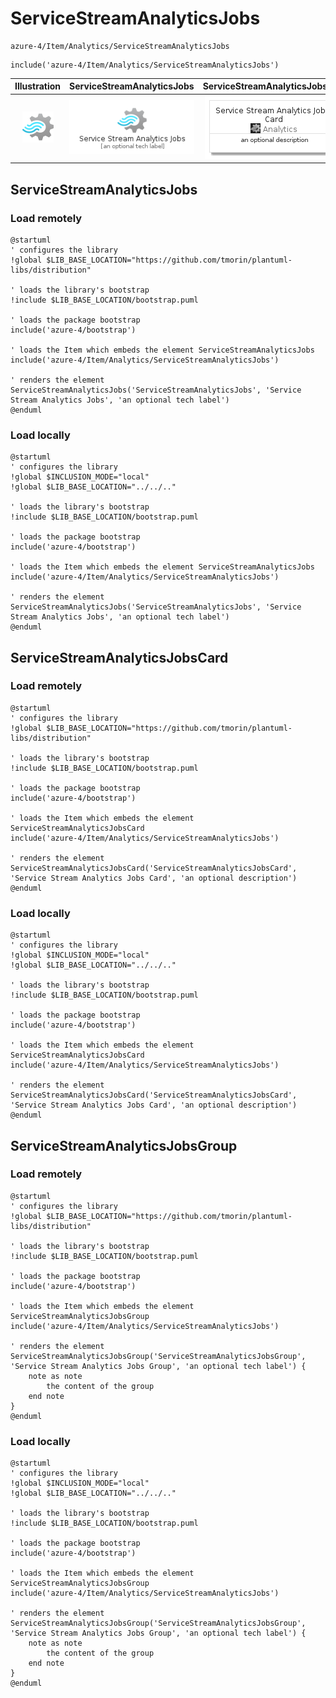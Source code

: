 # ServiceStreamAnalyticsJobs


```text
azure-4/Item/Analytics/ServiceStreamAnalyticsJobs
```

```text
include('azure-4/Item/Analytics/ServiceStreamAnalyticsJobs')
```



| Illustration | ServiceStreamAnalyticsJobs | ServiceStreamAnalyticsJobsCard | ServiceStreamAnalyticsJobsGroup |
| :---: | :---: | :---: | :---: |
| ![illustration for Illustration](../../../azure-4/Item/Analytics/ServiceStreamAnalyticsJobs.png) | ![illustration for ServiceStreamAnalyticsJobs](../../../azure-4/Item/Analytics/ServiceStreamAnalyticsJobs.Local.png) | ![illustration for ServiceStreamAnalyticsJobsCard](../../../azure-4/Item/Analytics/ServiceStreamAnalyticsJobsCard.Local.png) | ![illustration for ServiceStreamAnalyticsJobsGroup](../../../azure-4/Item/Analytics/ServiceStreamAnalyticsJobsGroup.Local.png) |




## ServiceStreamAnalyticsJobs

### Load remotely
```plantuml
@startuml
' configures the library
!global $LIB_BASE_LOCATION="https://github.com/tmorin/plantuml-libs/distribution"

' loads the library's bootstrap
!include $LIB_BASE_LOCATION/bootstrap.puml

' loads the package bootstrap
include('azure-4/bootstrap')

' loads the Item which embeds the element ServiceStreamAnalyticsJobs
include('azure-4/Item/Analytics/ServiceStreamAnalyticsJobs')

' renders the element
ServiceStreamAnalyticsJobs('ServiceStreamAnalyticsJobs', 'Service Stream Analytics Jobs', 'an optional tech label')
@enduml
```

### Load locally
```plantuml
@startuml
' configures the library
!global $INCLUSION_MODE="local"
!global $LIB_BASE_LOCATION="../../.."

' loads the library's bootstrap
!include $LIB_BASE_LOCATION/bootstrap.puml

' loads the package bootstrap
include('azure-4/bootstrap')

' loads the Item which embeds the element ServiceStreamAnalyticsJobs
include('azure-4/Item/Analytics/ServiceStreamAnalyticsJobs')

' renders the element
ServiceStreamAnalyticsJobs('ServiceStreamAnalyticsJobs', 'Service Stream Analytics Jobs', 'an optional tech label')
@enduml
```

## ServiceStreamAnalyticsJobsCard

### Load remotely
```plantuml
@startuml
' configures the library
!global $LIB_BASE_LOCATION="https://github.com/tmorin/plantuml-libs/distribution"

' loads the library's bootstrap
!include $LIB_BASE_LOCATION/bootstrap.puml

' loads the package bootstrap
include('azure-4/bootstrap')

' loads the Item which embeds the element ServiceStreamAnalyticsJobsCard
include('azure-4/Item/Analytics/ServiceStreamAnalyticsJobs')

' renders the element
ServiceStreamAnalyticsJobsCard('ServiceStreamAnalyticsJobsCard', 'Service Stream Analytics Jobs Card', 'an optional description')
@enduml
```

### Load locally
```plantuml
@startuml
' configures the library
!global $INCLUSION_MODE="local"
!global $LIB_BASE_LOCATION="../../.."

' loads the library's bootstrap
!include $LIB_BASE_LOCATION/bootstrap.puml

' loads the package bootstrap
include('azure-4/bootstrap')

' loads the Item which embeds the element ServiceStreamAnalyticsJobsCard
include('azure-4/Item/Analytics/ServiceStreamAnalyticsJobs')

' renders the element
ServiceStreamAnalyticsJobsCard('ServiceStreamAnalyticsJobsCard', 'Service Stream Analytics Jobs Card', 'an optional description')
@enduml
```

## ServiceStreamAnalyticsJobsGroup

### Load remotely
```plantuml
@startuml
' configures the library
!global $LIB_BASE_LOCATION="https://github.com/tmorin/plantuml-libs/distribution"

' loads the library's bootstrap
!include $LIB_BASE_LOCATION/bootstrap.puml

' loads the package bootstrap
include('azure-4/bootstrap')

' loads the Item which embeds the element ServiceStreamAnalyticsJobsGroup
include('azure-4/Item/Analytics/ServiceStreamAnalyticsJobs')

' renders the element
ServiceStreamAnalyticsJobsGroup('ServiceStreamAnalyticsJobsGroup', 'Service Stream Analytics Jobs Group', 'an optional tech label') {
    note as note
        the content of the group
    end note
}
@enduml
```

### Load locally
```plantuml
@startuml
' configures the library
!global $INCLUSION_MODE="local"
!global $LIB_BASE_LOCATION="../../.."

' loads the library's bootstrap
!include $LIB_BASE_LOCATION/bootstrap.puml

' loads the package bootstrap
include('azure-4/bootstrap')

' loads the Item which embeds the element ServiceStreamAnalyticsJobsGroup
include('azure-4/Item/Analytics/ServiceStreamAnalyticsJobs')

' renders the element
ServiceStreamAnalyticsJobsGroup('ServiceStreamAnalyticsJobsGroup', 'Service Stream Analytics Jobs Group', 'an optional tech label') {
    note as note
        the content of the group
    end note
}
@enduml
```

